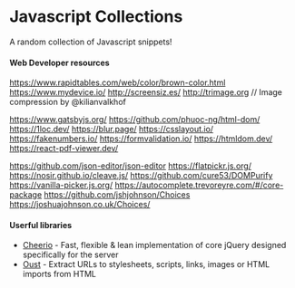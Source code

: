 # Javascript Collections

A random collection of Javascript snippets!

#### Web Developer resources
https://www.rapidtables.com/web/color/brown-color.html
https://www.mydevice.io/
http://screensiz.es/
http://trimage.org	// Image compression by @kilianvalkhof

https://www.gatsbyjs.org/
https://github.com/phuoc-ng/html-dom/
https://1loc.dev/
https://blur.page/
https://csslayout.io/
https://fakenumbers.io/
https://formvalidation.io/
https://htmldom.dev/
https://react-pdf-viewer.dev/

https://github.com/json-editor/json-editor
https://flatpickr.js.org/
https://nosir.github.io/cleave.js/
https://github.com/cure53/DOMPurify
https://vanilla-picker.js.org/
https://autocomplete.trevoreyre.com/#/core-package
https://github.com/jshjohnson/Choices
https://joshuajohnson.co.uk/Choices/

#### Userful libraries
 - [Cheerio](https://www.npmjs.com/package/cheerio) - 
Fast, flexible & lean implementation of core jQuery designed specifically for the server
 - [Oust](https://github.com/addyosmani/oust) - 
Extract URLs to stylesheets, scripts, links, images or HTML imports from HTML
